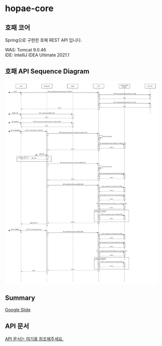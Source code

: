 # hopae-core
## 호패 코어

Spring으로 구현한 호패 REST API 입니다.<br/>

WAS: Tomcat 9.0.46<br/>
IDE: IntelliJ IDEA Ultimate 2021.1<br/>

## 호패 API Sequence Diagram
<img src="img/diagram1.png"/>

## Summary
[Google Slide]()
<br/>

## API 문서
[API 문서는 여기를 참조해주세요.](core_api.md)
